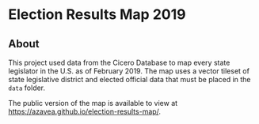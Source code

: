 # Election Results Map 2019

## About
This project used data from the Cicero Database to map every state legislator in the U.S. as of February 2019. The map uses a vector tileset of state legislative district and elected official data that must be placed in the `data` folder.

The public version of the map is available to view at https://azavea.github.io/election-results-map/.
